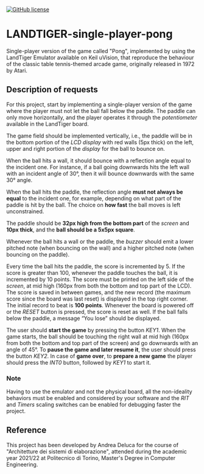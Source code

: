 [![GitHub license](https://img.shields.io/github/license/andrea-deluca/LANDTIGER-single-player-pong)](https://github.com/andrea-deluca/LANDTIGER-single-player-pong/blob/main/LICENSE)

# LANDTIGER-single-player-pong
Single-player version of the game called "Pong", implemented by using the LandTiger Emulator available on Keil uVision, that reproduce the behaviour of the classic table tennis-themed arcade game, originally released in 1972 by Atari.


## Description of requests
For this project, start by implementing a single-player version of the game where the player must not let the ball fall below the paddle. The paddle can only move horizontally, and the player operates it through the _potentiometer_ available in the LandTiger board.

The game field should be implemented vertically, i.e., the paddle will be in the bottom portion of the _LCD display_ with red walls (5px thick) on the left, upper and right portion of the _display_ for the ball to bounce on.

When the ball hits a wall, it should bounce with a reflection angle equal to the incident one. For instance, if a ball going downwards hits the left wall with an incident angle of 30°, then it will bounce downwards with the same 30° angle.

When the ball hits the paddle, the reflection angle **must not always be equal** to the incident one, for example, depending on what part of the paddle is hit by the ball. The choice on **how fast** the ball moves is left unconstrained.

The paddle should be **32px high from the bottom part** of the _screen_ and **10px thick**, and the **ball should be a 5x5px square**.

Whenever the ball hits a wall or the paddle, the _buzzer_ should emit a lower pitched note (when bouncing on the wall) and a higher pitched note (when bouncing on the paddle).

Every time the ball hits the paddle, the score is incremented by 5. If the score is greater than 100, whenever the paddle touches the ball, it is incremented by 10 points. The score must be printed on the left side of the _screen_, at mid high (160px from both the bottom and top part of the LCD). The score is saved in between games, and the new record (the maximum score since the board was last reset) is displayed in the top right corner. The initial record to beat is **100 points**. Whenever the board is powered off or the _RESET_ button is pressed, the score is reset as well. If the ball falls below the paddle, a message “You lose” should be displayed.

The user should **start the game** by pressing the button _KEY1_. When the game starts, the ball should be touching the right wall at mid high (160px from both the bottom and top part of the screen) and go downwards with an angle of 45°. To **pause the game and later resume it**, the user should press the button _KEY2_. In case of **game over**, to **prepare a new game** the player should press the _INT0_ button, followed by _KEY1_ to start it.

### Note
Having to use the emulator and not the physical board, all the non-ideality behaviors must be enabled and considered by your software and the _RIT_ and _Timers_ scaling switches can be enabled for debugging faster the project.


## Reference
This project has been developed by Andrea Deluca for the course of "Architetture dei sistemi di elaborazione", attended during the academic year 2021/22 at Politecnico di Torino, Master's Degree in Computer Engineering.
